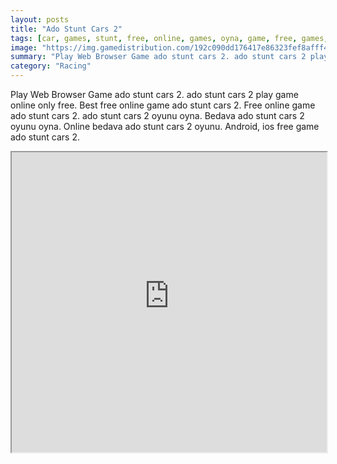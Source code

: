 ```yaml
---
layout: posts
title: "Ado Stunt Cars 2"
tags: [car, games, stunt, free, online, games, oyna, game, free, games, play, play, games]
image: "https://img.gamedistribution.com/192c090dd176417e86323fef8afff440-512x384.jpeg"
summary: "Play Web Browser Game ado stunt cars 2. ado stunt cars 2 play game online only free. Best free online game ado stunt cars 2. Free online game ado stunt cars 2. ado stunt cars 2 oyunu oyna. Bedava ado stunt cars 2 oyunu oyna. Online bedava ado stunt cars 2 oyunu. Android, ios free game ado stunt cars 2."
category: "Racing"
---
```


Play Web Browser Game ado stunt cars 2. ado stunt cars 2 play game online only free. Best free online game ado stunt cars 2. Free online game ado stunt cars 2. ado stunt cars 2 oyunu oyna. Bedava ado stunt cars 2 oyunu oyna. Online bedava ado stunt cars 2 oyunu. Android, ios free game ado stunt cars 2.

<iframe width="100%" height="480px;" src="https://html5.gamedistribution.com/192c090dd176417e86323fef8afff440/"></iframe>